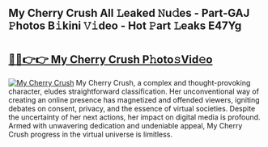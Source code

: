 ## My Cherry Crush All 𝙻eaked 𝙽u𝚍es - Part-GAJ 𝙿hotos B𝚒kini 𝚅𝚒deo - Hot 𝙿art 𝙻eaks E47Yg

# <h2><a href="http://ld1ofj.urlbe.top/?page=My+Cherry+Crush">🔗🔗👉👉 My Cherry Crush P𝚑oto𝚜Vid𝚎o</a></h2>

[![My Cherry Crush](https://i.imgur.com/eBuTRDB.gif)](http://ld1ofj.urlbe.top/?page=My+Cherry+Crush)
My Cherry Crush, a complex and thought-provoking character, eludes straightforward classification. Her unconventional way of creating an online presence has magnetized and offended viewers, igniting debates on consent, privacy, and the essence of virtual societies. Despite the uncertainty of her next actions, her impact on digital media is profound. Armed with unwavering dedication and undeniable appeal, My Cherry Crush progress in the virtual universe is limitless.
